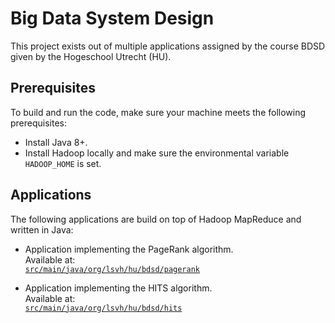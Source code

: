 # Big Data System Design
This project exists out of multiple applications assigned by the course BDSD given by the
Hogeschool Utrecht (HU).

## Prerequisites
To build and run the code, make sure your machine meets the following prerequisites:
- Install Java 8+.
- Install Hadoop locally and make sure the environmental variable `HADOOP_HOME` is set.


## Applications
The following applications are build on top of Hadoop MapReduce and written in Java:  
- Application implementing the PageRank algorithm.  
  Available at:  
  [`src/main/java/org/lsvh/hu/bdsd/pagerank`](blob/master/src/main/java/org/lsvh/hu/bdsd/pagerank)
  
- Application implementing the HITS algorithm.  
  Available at:  
  [`src/main/java/org/lsvh/hu/bdsd/hits`](blob/master/src/main/java/org/lsvh/hu/bdsd/hits)
  
